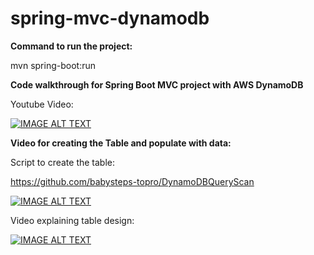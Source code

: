 # spring-mvc-dynamodb

**Command to run the project:**

mvn spring-boot:run

**Code walkthrough for Spring Boot MVC project with AWS DynamoDB**

Youtube Video:


[![IMAGE ALT TEXT](http://img.youtube.com/vi/kCODIYQ2y70/0.jpg)](http://www.youtube.com/watch?v=kCODIYQ2y70 "Video Title")



**Video for creating the Table and populate with data:**

Script to create the table:

https://github.com/babysteps-topro/DynamoDBQueryScan

[![IMAGE ALT TEXT](http://img.youtube.com/vi/sBZIVLlmpxY/0.jpg)](http://www.youtube.com/watch?v=sBZIVLlmpxY "Video Title")



Video explaining table design:


[![IMAGE ALT TEXT](http://img.youtube.com/vi/V0GtrBfY7XM/0.jpg)](http://www.youtube.com/watch?v=V0GtrBfY7XM "Video Title")
